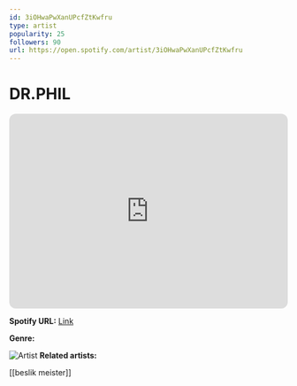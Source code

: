 ```yaml
---
id: 3iOHwaPwXanUPcfZtKwfru
type: artist
popularity: 25
followers: 90
url: https://open.spotify.com/artist/3iOHwaPwXanUPcfZtKwfru
---
```

# DR.PHIL

<iframe style="border-radius:12px" src="https://open.spotify.com/embed/artist/3iOHwaPwXanUPcfZtKwfru" width="100%" height="352" frameBorder="0" allowfullscreen="" allow="autoplay; clipboard-write; encrypted-media; fullscreen; picture-in-picture" loading="lazy"></iframe>

**Spotify URL:** [Link](https://open.spotify.com/artist/3iOHwaPwXanUPcfZtKwfru)

**Genre:** 

![Artist](https://i.scdn.co/image/ab6761610000e5eb608a938c8496b6b6e722d3ae)
**Related artists:**

[[beslik meister]]
